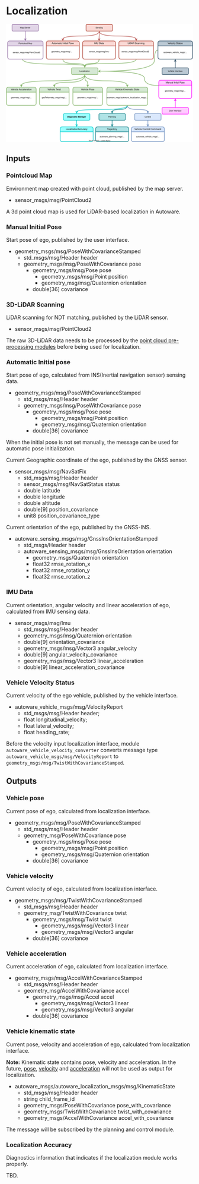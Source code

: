 # Localization

![Node diagram](images/Localization-Bus-ODD-Architecture.drawio.svg)

## Inputs

### Pointcloud Map

Environment map created with point cloud, published by the map server.

- sensor_msgs/msg/PointCloud2

A 3d point cloud map is used for LiDAR-based localization in Autoware.

### Manual Initial Pose

Start pose of ego, published by the user interface.

- geometry_msgs/msg/PoseWithCovarianceStamped
  - std_msgs/msg/Header header
  - geometry_msgs/msg/PoseWithCovariance pose
    - geometry_msgs/msg/Pose pose
      - geometry_msgs/msg/Point position
      - geometry_msg/msg/Quaternion orientation
    - double[36] covariance

### 3D-LiDAR Scanning

LiDAR scanning for NDT matching, published by the LiDAR sensor.

- sensor_msgs/msg/PointCloud2

The raw 3D-LiDAR data needs to be processed by the [point cloud pre-processing modules](../../autoware-architecture/sensing/data-types/point-cloud.md) before being used for localization.

### Automatic Initial pose

Start pose of ego, calculated from INS(Inertial navigation sensor) sensing data.

- geometry_msgs/msg/PoseWithCovarianceStamped
  - std_msgs/msg/Header header
  - geometry_msgs/msg/PoseWithCovariance pose
    - geometry_msgs/msg/Pose pose
      - geometry_msgs/msg/Point position
      - geometry_msg/msg/Quaternion orientation
    - double[36] covariance

When the initial pose is not set manually, the message can be used for automatic pose initialization.

Current Geographic coordinate of the ego, published by the GNSS sensor.

- sensor_msgs/msg/NavSatFix
  - std_msgs/msg/Header header
  - sensor_msgs/msg/NavSatStatus status
  - double latitude
  - double longitude
  - double altitude
  - double[9] position_covariance
  - unit8 position_covariance_type

Current orientation of the ego, published by the GNSS-INS.

- autoware_sensing_msgs/msg/GnssInsOrientationStamped
  - std_msgs/Header header
  - autoware_sensing_msgs/msg/GnssInsOrientation orientation
    - geometry_msgs/Quaternion orientation
    - float32 rmse_rotation_x
    - float32 rmse_rotation_y
    - float32 rmse_rotation_z

### IMU Data

Current orientation, angular velocity and linear acceleration of ego, calculated from IMU sensing data.

- sensor_msgs/msg/Imu
  - std_msgs/msg/Header header
  - geometry_msgs/msg/Quaternion orientation
  - double[9] orientation_covariance
  - geometry_msgs/msg/Vector3 angular_velocity
  - double[9] angular_velocity_covariance
  - geometry_msgs/msg/Vector3 linear_acceleration
  - double[9] linear_acceleration_covariance

### Vehicle Velocity Status

Current velocity of the ego vehicle, published by the vehicle interface.

- autoware_vehicle_msgs/msg/VelocityReport
  - std_msgs/msg/Header header;
  - float longitudinal_velocity;
  - float lateral_velocity;
  - float heading_rate;

Before the velocity input localization interface, module `autoware_vehicle_velocity_converter` converts message type `autoware_vehicle_msgs/msg/VelocityReport` to `geometry_msgs/msg/TwistWithCovarianceStamped`.

## Outputs

### Vehicle pose

Current pose of ego, calculated from localization interface.

- geometry_msgs/msg/PoseWithCovarianceStamped
  - std_msgs/msg/Header header
  - geometry_msg/PoseWithCovariance pose
    - geometry_msgs/msg/Pose pose
      - geometry_msgs/msg/Point position
      - geometry_msgs/msg/Quaternion orientation
    - double[36] covariance

### Vehicle velocity

Current velocity of ego, calculated from localization interface.

- geometry_msgs/msg/TwistWithCovarianceStamped
  - std_msgs/msg/Header header
  - geometry_msg/TwistWithCovariance twist
    - geometry_msgs/msg/Twist twist
      - geometry_msgs/msg/Vector3 linear
      - geometry_msgs/msg/Vector3 angular
    - double[36] covariance

### Vehicle acceleration

Current acceleration of ego, calculated from localization interface.

- geometry_msgs/msg/AccelWithCovarianceStamped
  - std_msgs/msg/Header header
  - geometry_msg/AccelWithCovariance accel
    - geometry_msgs/msg/Accel accel
      - geometry_msgs/msg/Vector3 linear
      - geometry_msgs/msg/Vector3 angular
    - double[36] covariance

### Vehicle kinematic state

Current pose, velocity and acceleration of ego, calculated from localization interface.

**Note:** Kinematic state contains pose, velocity and acceleration. In the future, [pose](#vehicle-pose), [velocity](#vehicle-velocity) and [acceleration](#vehicle-acceleration) will not be used as output for localization.

- autoware_msgs/autoware_localization_msgs/msg/KinematicState
  - std_msgs/msg/Header header
  - string child_frame_id
  - geometry_msgs/PoseWithCovariance pose_with_covariance
  - geometry_msgs/TwistWithCovariance twist_with_covariance
  - geometry_msgs/AccelWithCovariance accel_with_covariance

The message will be subscribed by the planning and control module.

### Localization Accuracy

Diagnostics information that indicates if the localization module works properly.

TBD.
